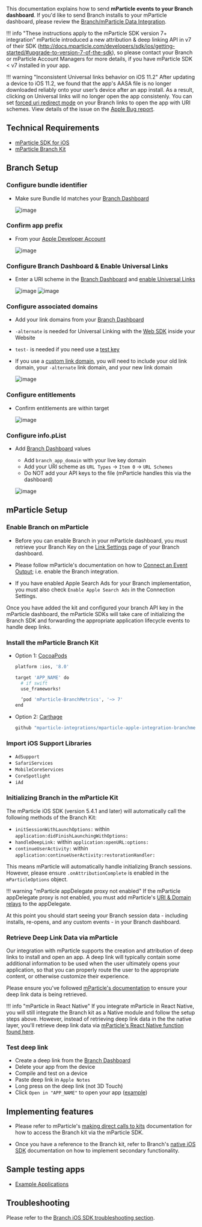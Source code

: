 This documentation explains how to send **mParticle events to your Branch dashboard**. If you'd like to send Branch installs to your mParticle dashboard, please review the [Branch/mParticle Data Integration](/pages/integrations/mparticle).

!!! info "These instructions apply to the mParticle SDK version 7+ integration"
    mParticle introduced a new attribution & deep linking API in v7 of their SDK (http://docs.mparticle.com/developers/sdk/ios/getting-started/#upgrade-to-version-7-of-the-sdk), so please contact your Branch or mParticle Account Managers for more details, if you have mParticle SDK < v7 installed in your app.

!!! warning "Inconsistent Universal links behavior on iOS 11.2"
    After updating a device to iOS 11.2, we found that the app's AASA file is no longer downloaded reliably onto your user’s device after an app install. As a result, clicking on Universal links will no longer open the app consistenly. You can set [forced uri redirect mode](/pages/links/integrate/#forced-redirections) on your Branch links to open the app with URI schemes. View details of the issue on the [Apple Bug report](http://www.openradar.me/radar?id=4999496467480576).

## Technical Requirements

- [mParticle SDK for iOS](https://docs.mparticle.com/developers/sdk/ios/getting-started/)
- [mParticle Branch Kit](https://github.com/mparticle-integrations/mparticle-apple-integration-branchmetrics)

## Branch Setup

### Configure bundle identifier

- Make sure Bundle Id matches your [Branch Dashboard](https://dashboard.branch.io/settings/link)

    ![image](/img/pages/apps/ios-bundle-id.png)

### Confirm app prefix

- From your [Apple Developer Account](https://developer.apple.com/account/ios/identifier/bundle)

    ![image](/img/pages/apps/ios-team-id.png)

### Configure Branch Dashboard & Enable Universal Links

- Enter a URI scheme in the [Branch Dashboard](https://dashboard.branch.io/settings/link) and [enable Universal Links](/pages/deep-linking/universal-links/#enable-universal-links-on-the-branch-dashboard)

    ![image](/img/pages/dashboard/ios.png)
    ![image](/img/pages/dashboard/link-domain.png)

### Configure associated domains

- Add your link domains from your [Branch Dashboard](https://dashboard.branch.io/settings/link)
- `-alternate` is needed for Universal Linking with the [Web SDK](/pages/web/integrate/) inside your Website
- `test-` is needed if you need use a [test key](#use-test-key)
- If you use a [custom link domain](/pages/dashboard/integrate/#change-link-domain), you will need to include your old link domain, your `-alternate` link domain, and your new link domain

    ![image](/img/pages/apps/ios-entitlements.png)

### Configure entitlements

- Confirm entitlements are within target

  ![image](/img/pages/apps/ios-package.png)

### Configure info.pList

- Add [Branch Dashboard](https://dashboard.branch.io/account-settings/app) values

    - Add `branch_app_domain` with your live key domain
    - Add your URI scheme as `URL Types` -> `Item 0` -> `URL Schemes`
    - Do NOT add your API keys to the file (mParticle handles this via the dashboard)

    ![image](/img/pages/apps/ios-plist.png)

## mParticle Setup

### Enable Branch on mParticle

- Before you can enable Branch in your mParticle dashboard, you must retrieve your Branch Key on the [Link Settings](https://dashboard.branch.io/settings/link) page of your Branch dashboard.

- Please follow mParticle's documentation on how to [Connect an Event Output](https://docs.mparticle.com/guides/getting-started/connect-an-event-output/); i.e. enable the Branch integration.

- If you have enabled Apple Search Ads for your Branch implementation, you must also check `Enable Apple Search Ads` in the Connection Settings.

Once you have added the kit and configured your branch API key in the mParticle dashboard, the mParticle SDKs will take care of initializing the Branch SDK and forwarding the appropriate application lifecycle events to handle deep links.

### Install the mParticle Branch Kit

- Option 1: [CocoaPods](https://cocoapods.org/)

    ```sh hl_lines="7"
    platform :ios, '8.0'

    target 'APP_NAME' do
      # if swift
      use_frameworks!

      ‘pod 'mParticle-BranchMetrics', '~> 7'
    end
    ```

- Option 2: [Carthage](https://github.com/Carthage/Carthage)

    ```sh
    github "mparticle-integrations/mparticle-apple-integration-branchmetrics"
    ```

### Import iOS Support Libraries

- `AdSupport`
- `SafariServices`
- `MobileCoreServices`
- `CoreSpotlight`
- `iAd`

### Initializing Branch in the mParticle Kit

The mParticle iOS SDK (version 5.4.1 and later) will automatically call the following methods of the Branch Kit:

- `initSessionWithLaunchOptions:` within `application:didFinishLaunchingWithOptions:`
- `handleDeepLink:` within `application:openURL:options:`
- `continueUserActivity:` within `application:continueUserActivity:restorationHandler:`

This means mParticle will automatically handle initializing Branch sessions. However, please ensure `.onAttributionComplete` is enabled in the `mParticleOptions` object.

!!! warning "mParticle appDelegate proxy not enabled"
    If the mParticle appDelegate proxy is not enabled, you must add mParticle's [URI & Domain relays](https://docs.mparticle.com/developers/sdk/ios/getting-started/#uiapplication-delegate-proxy) to the appDelegate.

At this point you should start seeing your Branch session data - including installs, re-opens, and any custom events - in your Branch dashboard.

### Retrieve Deep Link Data via mParticle

Our integration with mParticle supports the creation and attribution of deep links to install and open an app. A deep link will typically contain some additional information to be used when the user ultimately opens your application, so that you can properly route the user to the appropriate content, or otherwise customize their experience.

Please ensure you've followed [mParticle's documentation](http://docs.mparticle.com/developers/sdk/ios/kits#deep-linking) to ensure your deep link data is being retrieved.

!!! info "mParticle in React Native"
    If you integrate mParticle in React Native, you will still integrate the Branch kit as a Native module and follow the setup steps above.  However, instead of retrieving deep link data in the the native layer, you'll retrieve deep link data via [mParticle's React Native function found here](https://github.com/mParticle/react-native-mparticle/blob/master/README.md#attribution).

### Test deep link

- Create a deep link from the [Branch Dashboard](https://dashboard.branch.io/marketing)
- Delete your app from the device
- Compile and test on a device
- Paste deep link in `Apple Notes`
- Long press on the deep link (not 3D Touch)
- Click `Open in "APP_NAME"` to open your app ([example](/img/pages/apps/ios-notes.png))

## Implementing features

- Please refer to mParticle's [making direct calls to kits]( https://docs.mparticle.com/developers/sdk/ios/kits/#making-direct-calls-to-kits) documentation for how to access the Branch kit via the mParticle SDK.

- Once you have a reference to the Branch kit, refer to Branch's [native iOS SDK](/pages/apps/ios/#implement-features) documentation on how to implement secondary functionality.

## Sample testing apps

- [Example Applications](https://github.com/mparticle-integrations/mparticle-apple-integration-branchmetrics/tree/master/Examples)

## Troubleshooting

Please refer to the [Branch iOS SDK troubleshooting section](/pages/apps/ios/#troubleshoot-issues).
